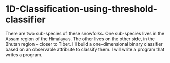 # 1D-Classification-using-threshold-classifier
There are two sub-species of these snowfolks. One sub-species lives in the Assam region of the Himalayas. The other lives on the other side, in the Bhutan region – closer to Tibet. I'll build a one-dimensional binary classifier based on an observable attribute to classify them. I will write a program that writes a program.
